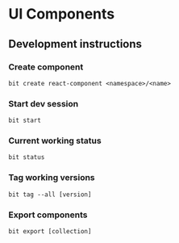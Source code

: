 # UI Components

## Development instructions

### Create component

```
bit create react-component <namespace>/<name>
```

### Start dev session

```
bit start
```

### Current working status

```
bit status
```

### Tag working versions

``` 
bit tag --all [version]
```

### Export components

```
bit export [collection]
```
